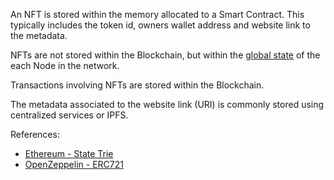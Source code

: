 An NFT is stored within the memory allocated to a Smart Contract. This
typically includes the token id, owners wallet address and website link to the metadata.

NFTs are not stored within the Blockchain, but within the [global state](#globalstate)
of the each Node in the network.

Transactions involving NFTs are stored within the Blockchain.

The metadata associated to the website link (URI) is commonly stored using centralized
services or IPFS.

References:
-   [Ethereum - State Trie](https://ethereum.org/en/developers/docs/data-structures-and-encoding/patricia-merkle-trie/#state-trie)
-   [OpenZeppelin - ERC721](https://github.com/OpenZeppelin/openzeppelin-contracts/blob/master/contracts/token/ERC721/ERC721.sol#L19)
